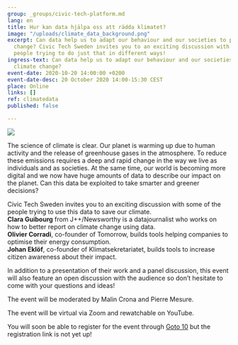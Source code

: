 ```yaml
---
group: _groups/civic-tech-platform.md
lang: en
title: Hur kan data hjälpa oss att rädda klimatet?
image: "/uploads/climate_data_background.png"
excerpt: Can data help us to adapt our behaviour and our societies to prevent climate
  change? Civic Tech Sweden invites you to an exciting discussion with some of the
  people trying to do just that in different ways!
ingress-text: Can data help us to adapt our behaviour and our societies to prevent
  climate change?
event-date: 2020-10-20 14:00:00 +0200
event-date-desc: 20 October 2020 14:00-15:30 CEST
place: Online
links: []
ref: climatedata
published: false

---
```

![](/uploads/civic-tech-sweden-how-can-data-help-fight-climate-change_-liggande.jpg)

The science of climate is clear. Our planet is warming up due to human activity and the release of greenhouse gases in the atmosphere. To reduce these emissions requires a deep and rapid change in the way we live as individuals and as societies. At the same time, our world is becoming more digital and we now have huge amounts of data to describe our impact on the planet. Can this data be exploited to take smarter and greener decisions?

Civic Tech Sweden invites you to an exciting discussion with some of the people trying to use this data to save our climate.  
**Clara Guibourg** from J++/Newsworthy is a datajournalist who works on how to better report on climate change using data.  
**Olivier Corradi**, co-founder of Tomorrow, builds tools helping companies to optimise their energy consumption.  
**Johan Eklöf**, co-founder of Klimatsekretariatet, builds tools to increase citizen awareness about their impact.

In addition to a presentation of their work and a panel discussion, this event will also feature an open discussion with the audience so don’t hesitate to come with your questions and ideas!

The event will be moderated by Malin Crona and Pierre Mesure.

The event will be virtual via Zoom and rewatchable on YouTube.

You will soon be able to register for the event through [Goto 10](https://www.goto10.se/english/) but the registration link is not yet up!